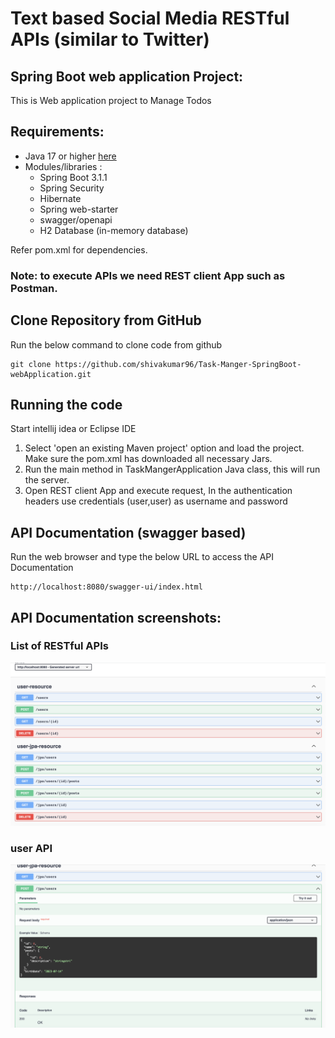 # **Text based Social Media RESTful APIs (similar to Twitter)**

## Spring Boot web application Project:
This is Web application project to Manage Todos

## Requirements:
- Java 17 or higher  [here](https://www.oracle.com/java/technologies/downloads/)
- Modules/libraries :
    - Spring Boot 3.1.1
    - Spring Security
    - Hibernate
    - Spring web-starter
    - swagger/openapi
    - H2 Database (in-memory database)

Refer pom.xml for dependencies.
### Note: to execute APIs we need REST client App such as Postman.

## Clone Repository from GitHub
Run the below command to clone code from github
```
git clone https://github.com/shivakumar96/Task-Manger-SpringBoot-webApplication.git
```

## Running the code
Start intellij idea or Eclipse IDE <br />

1. Select 'open an existing Maven project' option and load the project. Make sure the pom.xml has downloaded all necessary Jars. <br>
2. Run the main method in TaskMangerApplication Java class, this will run the server.
3. Open REST client App and execute request, In the authentication headers use credentials (user,user) as username and password

## API Documentation (swagger based)
Run the web browser and type the below URL to access the API Documentation
```
http://localhost:8080/swagger-ui/index.html
```

## API Documentation screenshots:
### List of RESTful APIs 
![Alt text](https://github.com/shivakumar96/SpringBoot-RESTful-Twitter-API/blob/main/images/Screenshot1.png)

### user API
![Alt text](https://github.com/shivakumar96/SpringBoot-RESTful-Twitter-API/blob/main/images/Screenshot2.png)